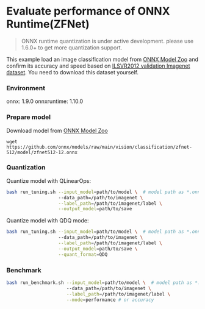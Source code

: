 # Evaluate performance of ONNX Runtime(ZFNet) 
>ONNX runtime quantization is under active development. please use 1.6.0+ to get more quantization support. 

This example load an image classification model from [ONNX Model Zoo](https://github.com/onnx/models) and confirm its accuracy and speed based on [ILSVR2012 validation Imagenet dataset](http://www.image-net.org/challenges/LSVRC/2012/downloads). You need to download this dataset yourself.

### Environment
onnx: 1.9.0
onnxruntime: 1.10.0

### Prepare model
Download model from [ONNX Model Zoo](https://github.com/onnx/models)

```shell
wget https://github.com/onnx/models/raw/main/vision/classification/zfnet-512/model/zfnet512-12.onnx
```

### Quantization

Quantize model with QLinearOps:

```bash
bash run_tuning.sh --input_model=path/to/model \  # model path as *.onnx
                   --data_path=/path/to/imagenet \
                   --label_path=/path/to/imagenet/label \
                   --output_model=path/to/save
```

Quantize model with QDQ mode:

```bash
bash run_tuning.sh --input_model=path/to/model \  # model path as *.onnx
                   --data_path=/path/to/imagenet \
                   --label_path=/path/to/imagenet/label \
                   --output_model=path/to/save \
                   --quant_format=QDQ
```

### Benchmark

```bash
bash run_benchmark.sh --input_model=path/to/model \  # model path as *.onnx
                      --data_path=/path/to/imagenet \
                      --label_path=/path/to/imagenet/label \
                      --mode=performance # or accuracy
```

